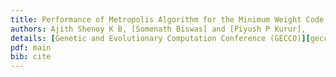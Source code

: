 ```yaml
---
title: Performance of Metropolis Algorithm for the Minimum Weight Code Word Problem,
authors: Ajith Shenoy K B, [Somenath Biswas] and [Piyush P Kurur],
details: [Genetic and Evolutionary Computation Conference (GECCO)][gecco2014], pages 485--492
pdf: main
bib: cite
---
```

